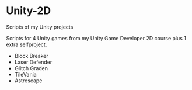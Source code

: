 # Unity-2D
Scripts of my Unity projects


Scripts for 4 Unity games from my Unity Game Developer 2D course plus 1 extra selfproject.

- Block Breaker
- Laser Defender
- Glitch Graden
- TileVania
- Astroscape
